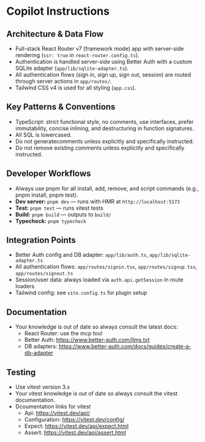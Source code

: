 # Copilot Instructions

## Architecture & Data Flow

- Full-stack React Router v7 (framework mode) app with server-side rendering (`ssr: true` in `react-router.config.ts`).
- Authentication is handled server-side using Better Auth with a custom SQLite adapter (`app/lib/sqlite-adapter.ts`).
- All authentication flows (sign in, sign up, sign out, session) are routed through server actions in `app/routes/`.
- Tailwind CSS v4 is used for all styling (`app.css`).

## Key Patterns & Conventions

- TypeScript: strict functional style, no comments, use interfaces, prefer immutability, concise inlining, and destructuring in function signatures.
- All SQL is lowercased.
- Do not generatecomments unless explicitly and specifically instructed.
- Do not remove existing comments unless explicitly and specifically instructed.

## Developer Workflows

- Always use pnpm for all install, add, remove, and script commands (e.g., pnpm install, pnpm test).
- **Dev server:** `pnpm dev` — runs with HMR at `http://localhost:5173`
- **Test:** `pnpm test` — runs vitest tests
- **Build:** `pnpm build` — outputs to `build/`
- **Typecheck:** `pnpm typecheck`

## Integration Points

- Better Auth config and DB adapter: `app/lib/auth.ts`, `app/lib/sqlite-adapter.ts`
- All authentication flows: `app/routes/signin.tsx`, `app/routes/signup.tsx`, `app/routes/signout.ts`
- Session/user data: always loaded via `auth.api.getSession` in route loaders
- Tailwind config: see `vite.config.ts` for plugin setup

## Documentation

- Your knowledge is out of date so always consult the latest docs:
  - React Router: use the mcp tool
  - Better Auth: https://www.better-auth.com/llms.txt
  - DB adapters: https://www.better-auth.com/docs/guides/create-a-db-adapter

## Testing

- Use vitest version 3.x
- Your vitest knowledge is out of date so always consult the vitest documentation.
- Dcoumentation links for vitest
  - Api: https://vitest.dev/api/
  - Configuration: https://vitest.dev/config/
  - Expect: https://vitest.dev/api/expect.html
  - Assert: https://vitest.dev/api/assert.html
